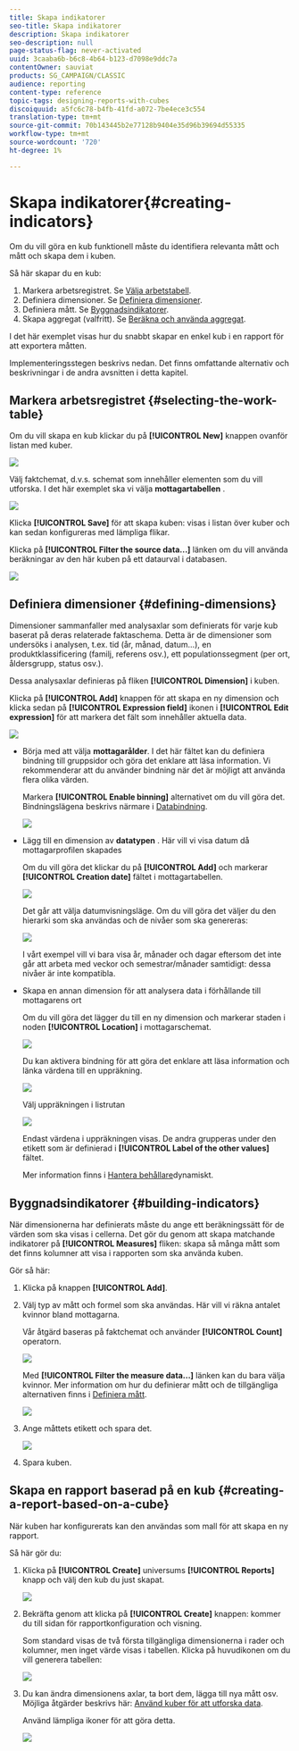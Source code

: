 ```yaml
---
title: Skapa indikatorer
seo-title: Skapa indikatorer
description: Skapa indikatorer
seo-description: null
page-status-flag: never-activated
uuid: 3caaba6b-b6c8-4b64-b123-d7098e9ddc7a
contentOwner: sauviat
products: SG_CAMPAIGN/CLASSIC
audience: reporting
content-type: reference
topic-tags: designing-reports-with-cubes
discoiquuid: a5fc6c78-b4fb-41fd-a072-7be4ece3c554
translation-type: tm+mt
source-git-commit: 70b143445b2e77128b9404e35d96b39694d55335
workflow-type: tm+mt
source-wordcount: '720'
ht-degree: 1%

---
```



# Skapa indikatorer{#creating-indicators}

Om du vill göra en kub funktionell måste du identifiera relevanta mått och mått och skapa dem i kuben.

Så här skapar du en kub:

1. Markera arbetsregistret. Se [Välja arbetstabell](#selecting-the-work-table).
1. Definiera dimensioner. Se [Definiera dimensioner](#defining-dimensions).
1. Definiera mått. Se [Byggnadsindikatorer](#building-indicators).
1. Skapa aggregat (valfritt). Se [Beräkna och använda aggregat](../../reporting/using/concepts-and-methodology.md#calculating-and-using-aggregates).

I det här exemplet visas hur du snabbt skapar en enkel kub i en rapport för att exportera måtten.

Implementeringsstegen beskrivs nedan. Det finns omfattande alternativ och beskrivningar i de andra avsnitten i detta kapitel.

## Markera arbetsregistret {#selecting-the-work-table}

Om du vill skapa en kub klickar du på **[!UICONTROL New]** knappen ovanför listan med kuber.

![](assets/s_advuser_cube_create.png)

Välj faktchemat, d.v.s. schemat som innehåller elementen som du vill utforska. I det här exemplet ska vi välja **mottagartabellen** .

![](assets/s_advuser_cube_wz_02.png)

Klicka **[!UICONTROL Save]** för att skapa kuben: visas i listan över kuber och kan sedan konfigureras med lämpliga flikar.

Klicka på **[!UICONTROL Filter the source data...]** länken om du vill använda beräkningar av den här kuben på ett dataurval i databasen.

![](assets/s_advuser_cube_wz_03.png)

## Definiera dimensioner {#defining-dimensions}

Dimensioner sammanfaller med analysaxlar som definierats för varje kub baserat på deras relaterade faktaschema. Detta är de dimensioner som undersöks i analysen, t.ex. tid (år, månad, datum...), en produktklassificering (familj, referens osv.), ett populationssegment (per ort, åldersgrupp, status osv.).

Dessa analysaxlar definieras på fliken **[!UICONTROL Dimension]** i kuben.

Klicka på **[!UICONTROL Add]** knappen för att skapa en ny dimension och klicka sedan på **[!UICONTROL Expression field]** ikonen i **[!UICONTROL Edit expression]** för att markera det fält som innehåller aktuella data.

![](assets/s_advuser_cube_wz_04.png)

* Börja med att välja **mottagarålder**. I det här fältet kan du definiera bindning till gruppsidor och göra det enklare att läsa information. Vi rekommenderar att du använder bindning när det är möjligt att använda flera olika värden.

   Markera **[!UICONTROL Enable binning]** alternativet om du vill göra det. Bindningslägena beskrivs närmare i [Databindning](../../reporting/using/concepts-and-methodology.md#data-binning).

   ![](assets/s_advuser_cube_wz_05.png)

* Lägg till en dimension av **datatypen** . Här vill vi visa datum då mottagarprofilen skapades

   Om du vill göra det klickar du på **[!UICONTROL Add]** och markerar **[!UICONTROL Creation date]** fältet i mottagartabellen.

   ![](assets/s_advuser_cube_wz_06.png)

   Det går att välja datumvisningsläge. Om du vill göra det väljer du den hierarki som ska användas och de nivåer som ska genereras:

   ![](assets/s_advuser_cube_wz_07.png)

   I vårt exempel vill vi bara visa år, månader och dagar eftersom det inte går att arbeta med veckor och semestrar/månader samtidigt: dessa nivåer är inte kompatibla.

* Skapa en annan dimension för att analysera data i förhållande till mottagarens ort

   Om du vill göra det lägger du till en ny dimension och markerar staden i noden **[!UICONTROL Location]** i mottagarschemat.

   ![](assets/s_advuser_cube_wz_08.png)

   Du kan aktivera bindning för att göra det enklare att läsa information och länka värdena till en uppräkning.

   ![](assets/s_advuser_cube_wz_09.png)

   Välj uppräkningen i listrutan

   ![](assets/s_advuser_cube_wz_10.png)

   Endast värdena i uppräkningen visas. De andra grupperas under den etikett som är definierad i **[!UICONTROL Label of the other values]** fältet.

   Mer information finns i [Hantera behållare](../../reporting/using/concepts-and-methodology.md#dynamically-managing-bins)dynamiskt.

## Byggnadsindikatorer {#building-indicators}

När dimensionerna har definierats måste du ange ett beräkningssätt för de värden som ska visas i cellerna. Det gör du genom att skapa matchande indikatorer på **[!UICONTROL Measures]** fliken: skapa så många mått som det finns kolumner att visa i rapporten som ska använda kuben.

Gör så här:

1. Klicka på knappen **[!UICONTROL Add]**.
1. Välj typ av mått och formel som ska användas. Här vill vi räkna antalet kvinnor bland mottagarna.

   Vår åtgärd baseras på faktchemat och använder **[!UICONTROL Count]** operatorn.

   ![](assets/s_advuser_cube_wz_11.png)

   Med **[!UICONTROL Filter the measure data...]** länken kan du bara välja kvinnor. Mer information om hur du definierar mått och de tillgängliga alternativen finns i [Definiera mått](../../reporting/using/concepts-and-methodology.md#defining-measures).

   ![](assets/s_advuser_cube_wz_12.png)

1. Ange måttets etikett och spara det.

   ![](assets/s_advuser_cube_wz_13.png)

1. Spara kuben.

## Skapa en rapport baserad på en kub {#creating-a-report-based-on-a-cube}

När kuben har konfigurerats kan den användas som mall för att skapa en ny rapport.

Så här gör du:

1. Klicka på **[!UICONTROL Create]** universums **[!UICONTROL Reports]** knapp och välj den kub du just skapat.

   ![](assets/s_advuser_cube_wz_14.png)

1. Bekräfta genom att klicka på **[!UICONTROL Create]** knappen: kommer du till sidan för rapportkonfiguration och visning.

   Som standard visas de två första tillgängliga dimensionerna i rader och kolumner, men inget värde visas i tabellen. Klicka på huvudikonen om du vill generera tabellen:

   ![](assets/s_advuser_cube_wz_15.png)

1. Du kan ändra dimensionens axlar, ta bort dem, lägga till nya mått osv. Möjliga åtgärder beskrivs här: [Använd kuber för att utforska data](../../reporting/using/using-cubes-to-explore-data.md).

   Använd lämpliga ikoner för att göra detta.

   ![](assets/s_advuser_cube_wz_16.png)

